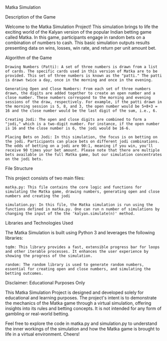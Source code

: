 Matka Simulation

Description of the Game

Welcome to the Matka Simulation Project! This simulation brings to life the exciting world of the Kalyan version of the popular Indian betting game called Matka. In this game, participants engage in random bets on a combination of numbers to cash.  This basic simulation outputs results presenting data on wins, losses, win rate, and return per unit amount bet.

Algorithm of the Game

    Drawing Numbers (Patti): A set of three numbers is drawn from a list of cards. The specific cards used in this version of Matka are to be provided. This set of three numbers is known as the "patti." The patti is drawn twice a day, once in the morning and once in the evening.

    Generating Open and Close Numbers: From each set of three numbers drawn, the digits are added together to create an open number and a close number. These numbers correspond to the morning and evening sessions of the draw, respectively. For example, if the patti drawn in the morning session is 5, 8, and 3, the open number would be 5+8+3 = 16 and the close number would be the last digit of the sum, i.e., 6.

    Creating Jodi: The open and close digits are combined to form a "jodi," which is a two-digit number. For instance, if the open number is 16 and the close number is 6, the jodi would be 16-6.

    Placing Bets on Jodi: In this simulation, the focus is on betting on the jodi. Participants can place bets on different jodi combinations. The odds of betting on a jodi are 90:1, meaning if you win, you'll receive 90 times your bet amount. Please note that there are multiple bets available in the full Matka game, but our simulation concentrates on the jodi bets.

File Structure

This project consists of two main files:

    matka.py: This file contains the core logic and functions for simulating the Matka game, drawing numbers, generating open and close numbers and creating the jodi

    simulation.py: In this file, the Matka simulation is run using the functions defined in matka.py. One can run n number of simulations by changing the input of the the 'kalyan.simulate(n)' method.

Libraries and Technologies Used

The Matka Simulation  is built using Python 3 and leverages the following libraries:

    tqdm: This library provides a fast, extensible progress bar for loops and other iterable processes. It enhances the user experience by showing the progress of the simulation.

    random: The random library is used to generate random numbers, essential for creating open and close numbers, and simulating the betting outcomes.


Disclaimer: Educational Purposes Only

This Matka Simulation Project is designed and developed solely for educational and learning purposes. The project's intent is to demonstrate the mechanics of the Matka game through a virtual simulation, offering insights into its rules and betting concepts. It is not intended for any form of gambling or real-world betting.


Feel free to explore the code in matka.py and simulation.py to understand the inner workings of the simulation and how the Matka game is brought to life in a virtual environment. Cheers!
